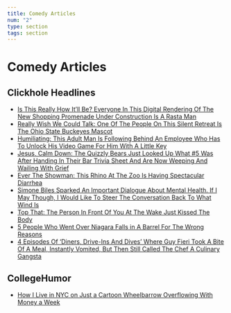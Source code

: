 ```yaml
---
title: Comedy Articles
num: "2"
type: section
tags: section
---
```

# Comedy Articles

## Clickhole Headlines

* [Is This Really How It’ll Be? Everyone In This Digital Rendering Of The New Shopping Promenade Under Construction Is A Rasta Man](https://clickhole.com/is-this-really-how-itll-be-everyone-in-this-digital-rendering-of-the-new-shopping-promenade-under-construction-is-a-rasta-man/)
* [Really Wish We Could Talk: One Of The People On This Silent Retreat Is The Ohio State Buckeyes Mascot](https://clickhole.com/really-wish-we-could-talk-one-of-the-people-on-this-silent-retreat-is-the-ohio-state-buckeyes-mascot/)
* [Humiliating: This Adult Man Is Following Behind An Employee Who Has To Unlock His Video Game For Him With A Little Key](https://clickhole.com/humiliating-this-adult-man-is-following-behind-an-employee-who-has-to-unlock-his-video-game-for-him-with-a-little-key/)
* [Jesus, Calm Down: The Quizzly Bears Just Looked Up What #5 Was After Handing In Their Bar Trivia Sheet And Are Now Weeping And Wailing With Grief](https://clickhole.com/jesus-calm-down-the-quizzly-bears-just-looked-up-what-5-was-after-handing-in-their-bar-trivia-sheet-and-are-now-weeping-and-wailing-with-grief/)
* [Ever The Showman: This Rhino At The Zoo Is Having Spectacular Diarrhea](https://clickhole.com/ever-the-showman-this-rhino-at-the-zoo-is-having-spectacular-diarrhea/)
* [Simone Biles Sparked An Important Dialogue About Mental Health. If I May Though, I Would Like To Stee](https://clickhole.com/simone-biles-sparked-an-important-dialogue-about-mental-health-if-i-may-though-i-would-like-to-steer-the-conversation-back-to-what-wind-is/)[r The Conversation Back To What Wind Is](https://clickhole.com/simone-biles-sparked-an-important-dialogue-about-mental-health-if-i-may-though-i-would-like-to-steer-the-conversation-back-to-what-wind-is/)
* [Top That: The Person In Front Of You At The Wake Just Kissed The Body](https://clickhole.com/top-that-the-person-in-front-of-you-at-the-wake-just-kissed-the-body/)
* [5 People Who Went Over Niagara Falls in A Barrel For The Wrong Reasons](https://clickhole.com/5-people-who-went-over-niagara-falls-in-a-barrel-for-the-wrong-reasons/)
* [](https://clickhole.com/5-people-who-went-over-niagara-falls-in-a-barrel-for-the-wrong-reasons/)[4 Episodes Of ‘Diners, Drive-Ins And Dives’ Where Guy Fieri Took A Bite Of A Meal, Instantly Vomited, But Then Still Called The Chef A Culinary Gangsta](https://clickhole.com/4-episodes-of-diners-drive-ins-and-dives-where-guy-fieri-took-a-bite-of-a-meal-instantly-vomited-but-then-still-called-the-chef-a-culinary-gangsta/)

## **CollegeHumor**

* [How I Live in NYC on Just a Cartoon Wheelbarrow Overflowing With Money a Week ](https://web.archive.org/web/20200109040605if_/https://www.collegehumor.com/post/7057278/how-i-live-in-nyc-on-just-a-cartoon-wheelbarrow-overflowing-with-money-a-week)